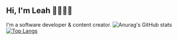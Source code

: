 ## Hi, I'm Leah 👋👩🏻‍💻
I'm a software developer & content creator.
![Anurag's GitHub stats](https://github-readme-stats.vercel.app/api?username=medoricha&show_icons=true&theme=apprentice)
[![Top Langs](https://github-readme-stats.vercel.app/api/top-langs/?username=midoricha&layout=donut)](https://github.com/anuraghazra/github-readme-stats)
<!--
**midoricha/midoricha** is a ✨ _special_ ✨ repository because its `README.md` (this file) appears on your GitHub profile.

Here are some ideas to get you started:

- 🔭 I’m currently working on ...
- 🌱 I’m currently learning ...
- 👯 I’m looking to collaborate on ...
- 🤔 I’m looking for help with ...
- 💬 Ask me about ...
- 📫 How to reach me: ...
- 😄 Pronouns: ...
- ⚡ Fun fact: ...
-->
